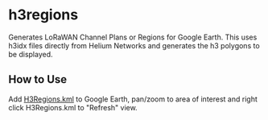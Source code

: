 # h3regions
Generates LoRaWAN Channel Plans or Regions for Google Earth. This uses h3idx files directly from Helium Networks and generates the h3 polygons to be displayed.

## How to Use
Add [H3Regions.kml](https://raw.githubusercontent.com/gradoj/hotspots/main/H3Regions.kml) to Google Earth, pan/zoom to area of interest and right click H3Regions.kml to "Refresh" view.